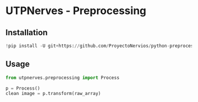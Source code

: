 # UTPNerves - Preprocessing 

## Installation


```python
!pip install -U git+https://github.com/ProyectoNervios/python-preprocessing.git
```

## Usage


```python
from utpnerves.preprocessing import Process

p = Process()
clean image = p.transform(raw_array)
```
